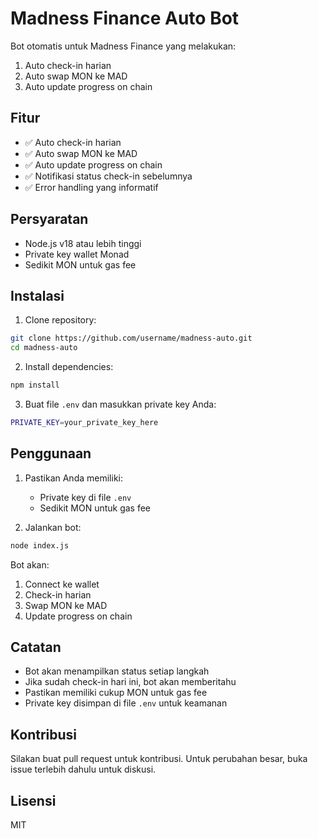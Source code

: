 # Madness Finance Auto Bot

Bot otomatis untuk Madness Finance yang melakukan:
1. Auto check-in harian
2. Auto swap MON ke MAD
3. Auto update progress on chain

## Fitur

- ✅ Auto check-in harian
- ✅ Auto swap MON ke MAD
- ✅ Auto update progress on chain
- ✅ Notifikasi status check-in sebelumnya
- ✅ Error handling yang informatif

## Persyaratan

- Node.js v18 atau lebih tinggi
- Private key wallet Monad
- Sedikit MON untuk gas fee

## Instalasi

1. Clone repository:
```bash
git clone https://github.com/username/madness-auto.git
cd madness-auto
```

2. Install dependencies:
```bash
npm install
```

3. Buat file `.env` dan masukkan private key Anda:
```bash
PRIVATE_KEY=your_private_key_here
```

## Penggunaan

1. Pastikan Anda memiliki:
   - Private key di file `.env`
   - Sedikit MON untuk gas fee

2. Jalankan bot:
```bash
node index.js
```

Bot akan:
1. Connect ke wallet
2. Check-in harian
3. Swap MON ke MAD
4. Update progress on chain

## Catatan

- Bot akan menampilkan status setiap langkah
- Jika sudah check-in hari ini, bot akan memberitahu
- Pastikan memiliki cukup MON untuk gas fee
- Private key disimpan di file `.env` untuk keamanan

## Kontribusi

Silakan buat pull request untuk kontribusi. Untuk perubahan besar, buka issue terlebih dahulu untuk diskusi.

## Lisensi

MIT 
